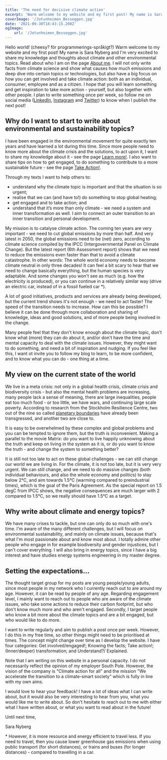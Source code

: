 ```yaml
---
title: 'The need for decisive climate action'
excerpt: 'Warm welcome to my website and my first post! My name is Sara Nyberg and I am very excited to share my knowledge and thoughts about climate and other environmental topics. I will not only write facts from climate science and show what causes how much emissions and deep dive into certain topics or technologies, but also have a big focus on how you can get involved and take climate action: both as an individual, consumer, employee and as a citizen.'
coverImage: '/Jotunheimen_Besseggen.jpg'
date: '2021-09-30T18:43:15.208Z'
ogImage:
    url: '/Jotunheimen_Besseggen.jpg'
---
```


Hello world! (cheesy? för programmerings-språkigt?)
Warm welcome to my website and my first post! My name is Sara Nyberg and I'm very excited to share my knowledge and thoughts about climate and other environmental topics. Read about who I am on the page [About me](https://saranewmountain.earth/about-me). I will not only write facts from climate science and show what causes how much emissions and deep dive into certain topics or technologies, but also have a big focus on how you can get involved and take climate action: both as an individual, consumer, employee and as a citizen. I hope that you will learn something and get inspiration to take more action - yourself, but also together with other people.
I plan to write something once per week, so follow me on social media ([LinkedIn](https://www.linkedin.com/in/sara-newmountain/), [Instagram](https://www.instagram.com/sara.newmountain/) and [Twitter](https://twitter.com/saranewmountain)) to know when I publish the next post!

## Why do I want to start to write about environmental and sustainability topics?

I have been engaged in the environmental movement for quite exactly ten years and have learned a lot during this time. Since more people need to know more about the climate crisis and the solutions, to act upon it, I want to share my knowledge about it - see the page [Learn more!](/learn-more). I also want to share tips on how to get engaged, to do something to contribute to a more sustainable future - see the page [Take Action!](/take-action).

Through my texts I want to help others to:

-   understand why the climate topic is important and that the situation is so urgent;
-   realise that we can (and have to!) do something to stop global heating;
-   get engaged and to take action; and
-   understand that it’s more than only climate - we need a system and inner transformation as well. I aim to connect an outer transition to an inner transition and personal development.

My mission is to catalyse climate action. The coming ten years are very important - we need to cut global emissions by more than half. And very latest in 2050, the global emissions need to be (net) zero, according to climate science compiled by the IPCC (Intergovernmental Panel on Climate Change). But the latest report (6th Assessment report) shows that we need to reduce the emissions even faster than that to avoid a climate catastrophe. In other words: The whole world economy needs to become climate neutral in only three decades! It can feel a bit scary to hear that we need to change basically everything, but the human species is very adaptable. And some changes you won't see as much (e.g. how the electricity is produced), or you can continue in a relatively similar way (drive an electric car, instead of in a fossil fueled car \*).

A lot of good initiatives, products and services are already being developed, but the current trend shows it's not enough - we need to act faster! The speed of the transition needs to increase. How can this be possible? I believe it can be done through more collaboration and sharing of knowledge, ideas and good solutions, and of more people being involved in the change.

Many people feel that they don't know enough about the climate topic, don't know what (more) they can do about it, and/or don't have the time and mental capacity to deal with the climate issues. However, they might want to do something, and need a bit of inspiration and nudging. If you feel like this, I want ot invite you to follow my blog to learn, to be more confident, and to know what you can do - one thing at a time.

## My view on the current state of the world

We live in a meta crisis: not only in a global health crisis, climate crisis and biodiversity crisis - but also the mental health problems are increasing, many people lack a sense of meaning, there are large inequalities, people eat too much food - or too little, we have wars, and continuing large scale poverty. According to research from the Stockholm Resilience Centre, two out of the nine so called [planetary boundaries](https://www.stockholmresilience.org/research/planetary-boundaries/planetary-boundaries/about-the-research/the-nine-planetary-boundaries.html) have already been transgressed, and another two are close to.

It is easy to be overwhelmed by these complex and global problems and you can be tempted to ignore them, but the truth is inconvenient. Making a parallel to the movie Matrix: do you want to live happily unknowing about the truth and keep on living in the system as it is, or do you want to know the truth - and change the system to something better?

It is still not too late to act on these global challenges - we can still change our world we are living in. For the climate, it is not too late, but it is very very urgent. We can still change, and we need to do massive changes (both individual behaviours, and also the whole economy and politics) to stay below 2°C, and aim towards 1.5°C (warming compared to preindustrial times), which is the goal of the Paris Agreement. As the special report on 1.5 degC from IPCC shows, the negative consequences are much larger with 2 compared to 1.5°C, so we really should have 1.5°C as a target.

## Why write about climate and energy topics?

We have many crises to tackle, but one can only do so much with one's time. I'm aware of the many different challenges, but I will focus on environmental sustainability, and mainly on climate issues, because that's what I'm most passionate about and know most about. I totally admire other people who engage in for example biodiversity and gender injustices, but I can't cover everything. I will also bring in energy topics, since I have a big interest and have studies energy systems engineering in my master degree.

## Setting the expectations...

The thought target group for my posts are young people/young adults, since most people in my network who I currently reach out to are around my age. However, it can be read by people of any age. Regarding engagement level, I mainly want to reach out to people who are aware of the climate issues, who take some actions to reduce their carbon footprint, but who don't know much more and who aren't engaged. Secondly, I target people who know a bit more about the climate topics and are a bit engaged, but who would like to do more.

I want to write regularly and aim to publish a post once per week. However, I do this in my free time, so other things might need to be prioritised at times. The concept might change over time as I develop the website. I have four categories: Get involved/engaged!; Knowing the facts; Take action!;(Inner/deeper) transformation; and Understand?/ Explained.

Note that I am writing on this website in a personal capacity. I do not necessarily reflect the opinion of my employer South Pole. However, the vision of the company is "Climate action for all" and the mission "We accelerate the transition to a climate-smart society" which is fully in line with my own aims.

I would love to hear your feedback! I have a lot of ideas what I can write about, but it would also be very interesting to hear from you, what you would like me to write about. So don't hesitate to reach out to me with either what I have written about, or what you want to read about in the future!

Until next time,

Sara Nyberg

\* However, it is more resource and energy efficient to travel less. If you need to travel, then you cause lower greenhouse gas emissions when using public transport (for short distances), or trains and buses (for longer distances) - compared to travelling in a car.
